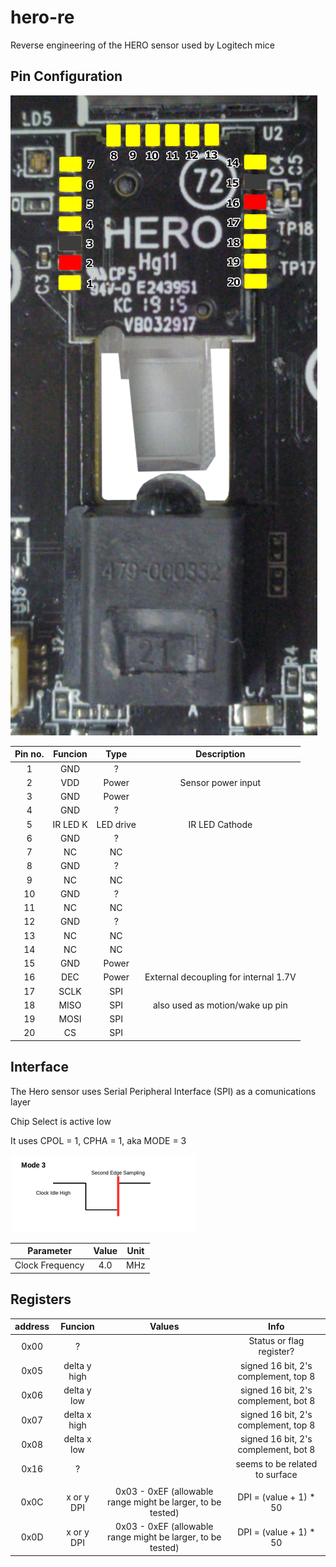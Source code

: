 # hero-re

Reverse engineering of the HERO sensor used by Logitech mice

## Pin Configuration

![g305-hero](assets/g305-hero.png)

Pin no. | Funcion | Type | Description
:---: | :---: | :---: | :---:
1 | GND | ? |
2 | VDD | Power | Sensor power input
3 | GND | Power |
4 | GND | ? |
5 | IR LED K | LED drive | IR LED Cathode
6 | GND | ? |
7 | NC | NC |
8 | GND | ? |
9 | NC | NC |
10 | GND | ? |
11 | NC | NC |
12 | GND | ? |
13 | NC | NC |
14 | NC | NC |
15 | GND | Power |
16 | DEC | Power | External decoupling for internal 1.7V
17 | SCLK | SPI |
18 | MISO | SPI | also used as motion/wake up pin
19 | MOSI | SPI |
20 | CS | SPI |

## Interface

The Hero sensor uses Serial Peripheral Interface (SPI) as a comunications layer

Chip Select is active low

It uses CPOL = 1, CPHA =  1, aka MODE = 3

![spi_mode_3](assets/spi_mode_3.png)

Parameter | Value | Unit
:---: | :---: | :---:
Clock Frequency | 4.0 | MHz

## Registers

address | Funcion | Values | Info
:---: | :---: | :---: | :---:
0x00 | ? |  | Status or flag register?
0x05 | delta y high |  | signed 16 bit, 2's complement, top 8
0x06 | delta y low |  |  signed 16 bit, 2's complement, bot 8
0x07 | delta x high |  |  signed 16 bit, 2's complement, top 8
0x08 | delta x low |  | signed 16 bit, 2's complement, bot 8
0x16 | ? | | seems to be related to surface
 |  |  |
0x0C | x or y DPI | 0x03 - 0xEF (allowable range might be larger, to be tested) | DPI = (value + 1) * 50
0x0D | x or y DPI | 0x03 - 0xEF (allowable range might be larger, to be tested) | DPI = (value + 1) * 50
